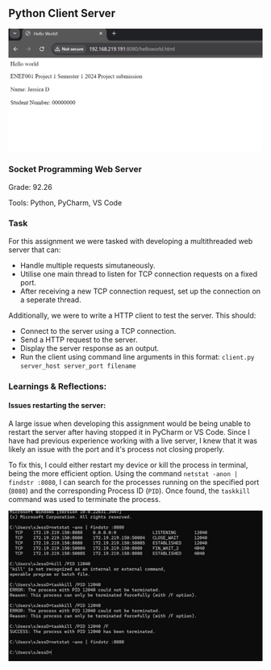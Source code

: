 #
## Python Client Server
![Screenshot](/assets/screenshot-1.png "Server Running")
### Socket Programming Web Server
Grade: 92.26

Tools: Python, PyCharm, VS Code

### Task
For this assignment we were tasked with developing a multithreaded web server that can:
- Handle multiple requests simutaneously. 
- Utilise one main thread to listen for TCP connection requests on a fixed port.
- After receiving a new TCP connection request, set up the connection on a seperate thread.


Additionally, we were to write a HTTP client to test the server. This should: 
- Connect to the server using a TCP connection.
- Send a HTTP request to the server.
- Display the server response as an output.
- Run the client using command line arguments in this format: `client.py server_host server_port filename`

 ### Learnings & Reflections:

 #### Issues restarting the server:
A large issue when developing this assignment would be being unable to restart the server after having stopped it in PyCharm or VS Code. Since I have had previous experience working with a live server,  I knew that it was likely an issue with the port and it's process not closing properly. 

To fix this, I could either restart my device or kill the process in terminal, being the more efficient option. Using the command `netstat -anon | findstr :8080`, I can search for the processes running on the specified port (`8080`) and the corresponding Process ID (`PID`). Once found, the `taskkill` command was used to terminate the process. 

![Terminating the processe](/assets/screenshot-2.png "Terminating the processes")

